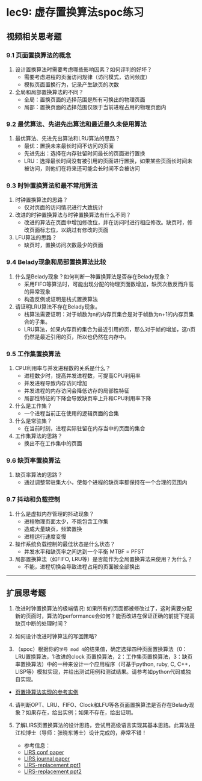 # lec9: 虚存置换算法spoc练习

## 视频相关思考题

### 9.1 页面置换算法的概念

1. 设计置换算法时需要考虑哪些影响因素？如何评判的好坏？
   - 需要考虑进程的页面访问规律（访问模式，访问频度）
   - 模拟页面置换行为，记录产生缺页的次数
2. 全局和局部置换算法的不同？
   - 全局：置换页面的选择范围是所有可换出的物理页面
   - 局部：置换页面的选择范围仅限于当前进程占用的物理页面内

### 9.2 最优算法、先进先出算法和最近最久未使用算法

1. 最优算法、先进先出算法和LRU算法的思路？
   - 最优：置换未来最长时间不访问的页面
   - 先进先出：选择在内存驻留时间最长的页面进行置换
   - LRU：选择最长时间没有被引用的页面进行置换，如果某些页面长时间未被访问，则他们在将来还可能会长时间不会被访问

### 9.3 时钟置换算法和最不常用算法

1. 时钟置换算法的思路？
   - 仅对页面的访问情况进行大致统计
2. 改进的时钟置换算法与时钟置换算法有什么不同？
   - 改进的算法在页面中增加修改位，并在访问时进行相应修改。缺页时，修改页面标志位，以跳过有修改的页面
3. LFU算法的思路？
   - 缺页时，置换访问次数最少的页面


### 9.4 Belady现象和局部置换算法比较

1. 什么是Belady现象？如何判断一种置换算法是否存在Belady现象？
   - 采用FIFO等算法时，可能出现分配的物理页面数增加，缺页次数反而升高的异常现象
   - 构造反例或证明是栈式置换算法
2. 请证明LRU算法不存在Belady现象。
   - 栈算法需要证明：对于帧数为n的内存页集合是对于帧数为n+1的内存页集合的子集。
   - LRU算法，如果内存页的集合为最近引用的页，那么对于帧的增加，这n页仍然是最近引用的页，所以也仍然在内存中。

### 9.5 工作集置换算法

1. CPU利用率与并发进程数的关系是什么？
   - 进程数少时，提高并发进程数，可提高CPU利用率
   - 并发进程导致内存访问增加
   - 并发进程的内存访问会降低访存的局部性特征
   - 局部性特征的下降会导致缺页率上升和CPU利用率下降
2. 什么是工作集？
   - 一个进程当前正在使用的逻辑页面的合集
3. 什么是常驻集？
   - 在当前时刻，进程实际驻留在内存当中的页面的集合
4. 工作集算法的思路？
   - 换出不在工作集中的页面

### 9.6 缺页率置换算法

1. 缺页率算法的思路？
   - 通过调整常驻集大小，使每个进程的缺页率都保持在一个合理的范围内

### 9.7 抖动和负载控制

1. 什么是虚拟内存管理的抖动现象？
   - 进程物理页面太少，不能包含工作集
   - 造成大量缺页，频繁置换
   - 进程运行速度变慢
2. 操作系统负载控制的最佳状态是什么状态？
   - 并发水平和缺页率之间达到一个平衡 MTBF = PFST
3. 局部置换算法（如FIFO, LRU等）是否能作为全局置换算法来使用？为什么？
   - 不能，进程切换会导致进程占用的页面被全部换出

----

## 扩展思考题

1.  改进时钟置换算法的极端情况: 如果所有的页面都被修改过了，这时需要分配新的页面时，算法的performance会如何？能否改进在保证正确的前提下提高缺页中断的处理时间？

2.  如何设计改进时钟算法的写回策略?

3. （spoc）根据你的`学号 mod 4`的结果值，确定选择四种页面置换算法（0：LRU置换算法，1:改进的clock 页置换算法，2：工作集页置换算法，3：缺页率置换算法）中的一种来设计一个应用程序（可基于python, ruby, C, C++，LISP等）模拟实现，并给出测试用例和测试结果。请参考如python代码或独自实现。
 - [页置换算法实现的参考实例](https://github.com/chyyuu/ucore_lab/blob/master/related_info/lab3/page-replacement-policy.py)     

4. 请判断OPT、LRU、FIFO、Clock和LFU等各页面置换算法是否存在Belady现象？如果存在，给出实例；如果不存在，给出证明。

5. 了解LIRS页置换算法的设计思路，尝试用高级语言实现其基本思路。此算法是江松博士（导师：张晓东博士）设计完成的，非常不错！
	- 参考信息：
 	- [LIRS conf paper](http://www.ece.eng.wayne.edu/~sjiang/pubs/papers/jiang02_LIRS.pdf)
	 - [LIRS journal paper](http://www.ece.eng.wayne.edu/~sjiang/pubs/papers/jiang05_LIRS.pdf)
	 - [LIRS-replacement ppt1](http://dragonstar.ict.ac.cn/course_09/XD_Zhang/(6)-LIRS-replacement.pdf)
	 - [LIRS-replacement ppt2](http://www.ece.eng.wayne.edu/~sjiang/Projects/LIRS/sig02.ppt)
